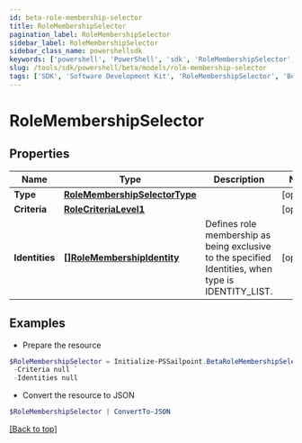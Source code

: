 ```yaml
---
id: beta-role-membership-selector
title: RoleMembershipSelector
pagination_label: RoleMembershipSelector
sidebar_label: RoleMembershipSelector
sidebar_class_name: powershellsdk
keywords: ['powershell', 'PowerShell', 'sdk', 'RoleMembershipSelector', 'BetaRoleMembershipSelector'] 
slug: /tools/sdk/powershell/beta/models/role-membership-selector
tags: ['SDK', 'Software Development Kit', 'RoleMembershipSelector', 'BetaRoleMembershipSelector']
---
```



# RoleMembershipSelector

## Properties

Name | Type | Description | Notes
------------ | ------------- | ------------- | -------------
**Type** | [**RoleMembershipSelectorType**](role-membership-selector-type) |  | [optional] 
**Criteria** | [**RoleCriteriaLevel1**](role-criteria-level1) |  | [optional] 
**Identities** | [**[]RoleMembershipIdentity**](role-membership-identity) | Defines role membership as being exclusive to the specified Identities, when type is IDENTITY_LIST. | [optional] 

## Examples

- Prepare the resource
```powershell
$RoleMembershipSelector = Initialize-PSSailpoint.BetaRoleMembershipSelector  -Type null `
 -Criteria null `
 -Identities null
```

- Convert the resource to JSON
```powershell
$RoleMembershipSelector | ConvertTo-JSON
```


[[Back to top]](#) 

